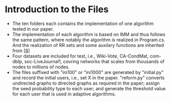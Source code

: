 # Introduction to the Files
+  The ten folders each contains the implementation of one algorithm tested in our paper. 
+  The implementation of each algorithm is based on IMM and thus follows the same pattern, where notably the algorithm is realized in Program.cs. And the realization of RR sets and some auxilary functions are inherited from \[[8](https://github.com/IDEAL-Lab/CIM)\]
+  Four datasets are included for test, i.e., Wiki-Vote, CA-CondMat, com-dblp, soc-LiveJournal1, covring networks that scales from thousands of nodes to millions of nodes.
+  The files suffixed with "ini100" or "ini1000" are generated by "initial.py" and record the initial users, i.e., set X in the paper. "reform.py" converts undirected graphs to directed graphs as required in the paper; assign the seed probability type to each user; and generate the threshold value for each user that is used in adaptive algorithms.
